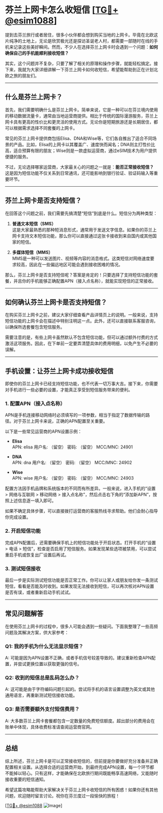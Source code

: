 # 芬兰上网卡怎么收短信 [[TG💪+ @esim1088](https://t.me/s/esim1088)]

提到去芬兰旅行或者居住，很多小伙伴都会想到购买当地的上网卡。毕竟在北欧这片纯净的土地上，无论是欣赏极光还是探访圣诞老人村，都需要一部随时在线的手机来记录这些美好瞬间。然而，不少人在选择芬兰上网卡时会遇到一个问题：**如何确保自己的手机能顺利接收短信？**

其实，这个问题并不复杂，只要了解了相关的原理和操作步骤，就能轻松搞定。接下来，我就为大家详细讲解一下芬兰上网卡如何收短信，希望能帮助到正在计划北欧之旅的朋友们。

---

## 什么是芬兰上网卡？

首先，我们需要明确什么是芬兰上网卡。简单来说，它是一种可以在芬兰境内使用的移动数据流量卡，通常由当地运营商提供。相比于传统的国际漫游服务，芬兰上网卡具有更高的性价比和更灵活的使用方式。无论你是短期旅游还是长期居住，都可以根据需求选择不同套餐的上网卡。

常见的芬兰上网卡提供商包括Elisa、DNA和Wise等，它们各自推出了适合不同场景的产品。比如，Elisa的上网卡以其覆盖广、速度快而闻名；DNA则主打性价比高，适合预算有限的朋友；Wise则是一款虚拟运营商，通过eSIM技术为用户提供便捷的服务。

不过，无论选择哪家运营商，大家最关心的问题之一就是：**能否正常接收短信？** 这是因为短信功能不仅关系到日常通讯，还可能影响到银行验证、验证码输入等重要环节。

---

## 芬兰上网卡是否支持短信？

在回答这个问题之前，我们需要先搞清楚“短信”到底是什么。短信分为两种类型：

1. **普通文本短信（SMS）**  
   这是大家最熟悉的那种短消息形式，通常用于发送文字信息。如果你的芬兰上网卡支持文本短信功能，那么你可以直接通过这张卡接收到来自国内或其他国家的短信。

2. **多媒体短信（MMS）**  
   MMS是一种可以发送图片、视频等内容的消息格式。这类短信对网络速度要求较高，因此在一些偏远地区可能会遇到接收困难的情况。

那么，芬兰上网卡是否支持短信呢？答案是肯定的！只要选择了支持短信功能的套餐，并且你的手机能够正确配置APN（接入点名称），就能实现短信的正常接收。

---

## 如何确认芬兰上网卡是否支持短信？

在购买芬兰上网卡之前，建议大家仔细查看产品详情页上的说明。一般来说，支持短信功能的上网卡会在描述中特别注明这一点。此外，还可以直接联系客服咨询，以确保所选套餐包含短信服务。

需要注意的是，有些上网卡虽然默认不包含短信功能，但可以通过额外付费的方式激活这项服务。因此，在下单前一定要弄清楚具体的费用明细，以免产生不必要的误解。

---

## 手机设置：让芬兰上网卡成功接收短信

即使你的芬兰上网卡已经支持短信功能，也不代表一切万事大吉。接下来，你需要对手机进行一些必要的设置，才能真正享受到短信服务带来的便利。

### 1. 配置APN（接入点名称）

APN是手机连接移动网络时必须填写的一项参数，相当于指定了数据传输的路径。对于芬兰上网卡来说，正确的APN配置至关重要。

以下是一些常见运营商的APN设置示例：

- **Elisa**  
  APN: elisa
  用户名: （留空）
  密码: （留空）
  MCC/MNC: 24901

- **DNA**  
  APN: dna
  用户名: （留空）
  密码: （留空）
  MCC/MNC: 24902

- **Wise**  
  APN: wise
  用户名: （留空）
  密码: （留空）
  MCC/MNC: 24903

配置方法因手机品牌和系统版本的不同而有所差异。一般来说，进入手机的“设置 > 网络与互联网 > 移动网络 > 接入点名称”，然后点击右下角的“添加新APN”，按照上述信息逐一填入即可。

如果不确定具体步骤，可以直接拨打运营商的客服热线寻求帮助。他们会耐心指导你完成设置。

### 2. 开启短信功能

完成APN配置后，还需要确保手机上的短信功能处于开启状态。打开手机的“设置 > 电话 > 短信”，检查是否启用了短信服务。如果发现某些选项被禁用，可以尝试重启手机或恢复出厂设置后再试。

### 3. 测试短信接收

最后一步是实际测试短信功能是否正常工作。你可以让家人或朋友给你发一条测试短信，看看是否能及时收到。如果发现无法接收到短信，可以再次核对APN设置是否有误，或者重新启动手机试试。

---

## 常见问题解答

在使用芬兰上网卡的过程中，很多人可能会遇到一些疑问。下面我整理了一些高频问题及其解决方案，供大家参考：

### Q1: 我的手机为什么无法显示短信？
A: 可能是因为APN设置不正确，或者手机信号较差导致的。建议重新检查APN配置，并尝试更换位置以获取更强的信号。

### Q2: 收到的短信总是乱码怎么办？
A: 这可能是由于字符编码问题引起的。尝试将手机的语言设置调整为英文或其他通用语言，再重新测试短信接收功能。

### Q3: 是否需要额外支付短信费用？
A: 大多数芬兰上网卡套餐都包含一定数量的免费短信额度。超出部分的费用会在账单中体现，具体收费标准请查阅运营商官网。

---

## 总结

综上所述，芬兰上网卡是可以正常接收短信的，但前提是你要做好充分准备并正确配置相关设置。从选择合适的运营商开始，到最终完成APN设置，每一个环节都不能掉以轻心。只有这样，才能确保在北欧旅行期间既能畅享高速网络，又能随时接收重要的短信通知。

希望这篇攻略能帮助大家解决关于芬兰上网卡收短信的所有困惑！如果你还有其他问题，欢迎随时留言讨论。祝你在芬兰度过一段愉快的旅程！

[[TG💪+ @esim1088](https://t.me/s/esim1088) ![Image](https://i.postimg.cc/4NQfJmqS/Snipaste-2025-05-13-00-14-12.png)]